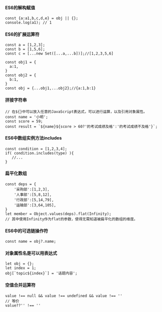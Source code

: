 <!--
 * @Author: your name
 * @Date: 2021-02-25 19:31:25
 * @LastEditTime: 2021-10-12 17:20:39
 * @LastEditors: Please set LastEditors
 * @Description: In User Settings Edit
 * @FilePath: \learningNotes\frontInterviewProblem\es特性.md
-->
#### ES6的解构赋值
```
const {a:a1,b,c,d,e} = obj || {};
console.log(a1); // 1
```
#### ES6的扩展运算符
```
const a = [1,2,3];
const b = [1,5,6];
const c = [...new Set([...a,...b])];//[1,2,3,5,6]

const obj1 = {
  a:1,
}
const obj2 = {
  b:1,
}
const obj = {...obj1,...obj2};//{a:1,b:1}
```
#### 拼接字符串
```
// 在${}中可以放入任意的JavaScript表达式，可以进行运算，以及引用对象属性。
const name = '小明';
const score = 59;
const result = `${name}${score > 60?'的考试成绩及格':'的考试成绩不及格'}`;
```
#### ES6中数组实例方法includes
```
const condition = [1,2,3,4];
if( condition.includes(type) ){
   //...
}
```
#### 扁平化数组
```
const deps = {
    '采购部':[1,2,3],
    '人事部':[5,8,12],
    '行政部':[5,14,79],
    '运输部':[3,64,105],
}
let member = Object.values(deps).flat(Infinity);
// 其中使用Infinity作为flat的参数，使得无需知道被扁平化的数组的维度。
```
#### ES6中的可选链操作符
```
const name = obj?.name;
```
#### 对象属性名是可以用表达式
```
let obj = {};
let index = 1;
obj[`topic${index}`] = '话题内容';
```
#### 空值合并运算符
```
value !== null && value !== undefined && value !== ''
// 等价
value??'' !== ''
```